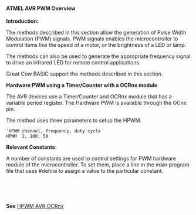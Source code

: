 <div class="section">

<div class="titlepage">

<div>

<div>

#### <span id="atmel_avr_pwm_overview"></span>ATMEL AVR PWM Overview

</div>

</div>

</div>

<span class="strong">**Introduction:**</span>

The methods described in this section allow the generation of Pulse
Width Modulation (PWM) signals. PWM signals enables the microcontroller
to control items like the speed of a motor, or the brightness of a LED
or lamp.  

The methods can also be used to generate the appropriate frequency
signal to drive an infrared LED for remote control applications.  

Great Cow BASIC support the methods described in this section.

<span class="strong">**Hardware PWM using a Timer/Counter with a OCRnx
module**</span>

The AVR devices use a Timer/Counter and OCRnx module that has a variable
period register. The Hardware PWM is available through the OCnx pin.

The method uses three parameters to setup the HPWM.

``` literallayout
'HPWM channel, frequency, duty cycle
HPWM  2, 100, 50
```

<span class="strong">**Relevant Constants:**</span>

A number of constants are used to control settings for PWM hardware
module of the microcontroller. To set them, place a line in the main
program file that uses \#define to assign a value to the particular
constant.

   
   
   

<span class="strong">**See**</span>
<a href="hpwm_avr_ocrnx" class="link" title="HPWM AVR OCRnx">HPWM AVR OCRnx</a>

</div>
